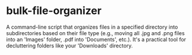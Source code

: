 # bulk-file-organizer
A command-line script that organizes files in a specified directory into subdirectories based on their file type (e.g., moving all .jpg and .png files into an 'Images' folder, .pdf into 'Documents', etc.). It's a practical tool for decluttering folders like your 'Downloads' directory.

